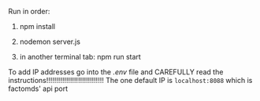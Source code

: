 Run in order:

1. npm install

2. nodemon server.js

3. in another terminal tab:
  npm run start


To add IP addresses go into the *.env* file and CAREFULLY read the instructions!!!!!!!!!!!!!!!!!!!!!!!!!!!!!
The one default IP is `localhost:8088` which is factomds' api port
